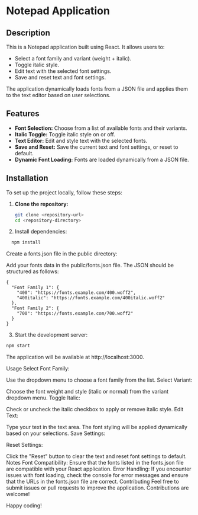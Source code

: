 # Notepad Application

## Description

This is a Notepad application built using React. It allows users to:

- Select a font family and variant (weight + italic).
- Toggle italic style.
- Edit text with the selected font settings.
- Save and reset text and font settings.

The application dynamically loads fonts from a JSON file and applies them to the text editor based on user selections.

## Features

- **Font Selection:** Choose from a list of available fonts and their variants.
- **Italic Toggle:** Toggle italic style on or off.
- **Text Editor:** Edit and style text with the selected fonts.
- **Save and Reset:** Save the current text and font settings, or reset to default.
- **Dynamic Font Loading:** Fonts are loaded dynamically from a JSON file.

## Installation

To set up the project locally, follow these steps:

1. **Clone the repository:**

   ```bash
   git clone <repository-url>
   cd <repository-directory>
2. Install dependencies:

```bash
  npm install
```
Create a fonts.json file in the public directory:

Add your fonts data in the public/fonts.json file. The JSON should be structured as follows:

```
{
  "Font Family 1": {
    "400": "https://fonts.example.com/400.woff2",
    "400italic": "https://fonts.example.com/400italic.woff2"
  },
  "Font Family 2": {
    "700": "https://fonts.example.com/700.woff2"
  }
}
```
3. Start the development server:

```bash
npm start
```
The application will be available at http://localhost:3000.

Usage
Select Font Family:

Use the dropdown menu to choose a font family from the list.
Select Variant:

Choose the font weight and style (italic or normal) from the variant dropdown menu.
Toggle Italic:

Check or uncheck the italic checkbox to apply or remove italic style.
Edit Text:

Type your text in the text area. The font styling will be applied dynamically based on your selections.
Save Settings:

Reset Settings:

Click the "Reset" button to clear the text and reset font settings to default.
Notes
Font Compatibility: Ensure that the fonts listed in the fonts.json file are compatible with your React application.
Error Handling: If you encounter issues with font loading, check the console for error messages and ensure that the URLs in the fonts.json file are correct.
Contributing
Feel free to submit issues or pull requests to improve the application. Contributions are welcome!


Happy coding!
